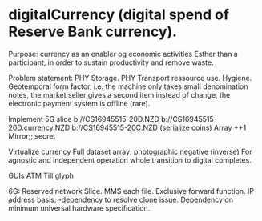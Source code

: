 # digitalCurrency (digital spend of Reserve Bank currency).

Purpose: currency as an enabler og economic activities Esther than a participant, in order to sustain productivity and remove waste. 

Problem statement: PHY Storage. PHY Transport ressource use. Hygiene. Geotemporal form factor, i.e. the machine only takes small denomination notes, the market seller gives a second item instead of change, the electronic payment system is offline (rare).

Implement
5G slice
b://CS16945515-20D.NZD
   b://CS16945515-20D.currency.NZD
   b://CS16945515-20C.NZD (serialize coins)
Array
++1
Mirror;; secret

Virtualize currency
Full dataset array; photographic negative (inverse)
For agnostic and independent operation whole transition to digital completes.

GUIs
ATM
Till
glyph

6G:
Reserved network Slice.
MMS each file. Exclusive forward function. IP address basis.
   -dependency to resolve clone issue. Dependency on minimum universal hardware specification. 
